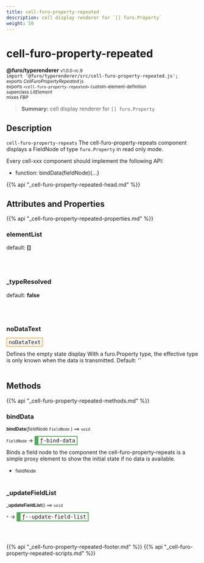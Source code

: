 ```yaml
---
title: cell-furo-property-repeated
description: cell display renderer for `[] furo.Property`
weight: 50
---
```


# cell-furo-property-repeated
**@furo/typerenderer** <small>v1.0.0-rc.9</small>
<br>`import '@furo/typerenderer/src/cell-furo-property-repeated.js';`<small>
<br>exports *CellFuroPropertyRepeated* js
<br>exports `<cell-furo-property-repeated>` custom-element-definition
<br>superclass *LitElement*
<br> mixes *FBP*</small>

> **Summary:** cell display renderer for `[] furo.Property`

## Description

`cell-furo-property-repeats`
The cell-furo-property-repeats component displays a FieldNode of type `furo.Property` in read only mode.

Every cell-xxx component should implement the following API:
- function: bindData(fieldNode){...}

{{% api "_cell-furo-property-repeated-head.md" %}}

## Attributes and Properties
{{% api "_cell-furo-property-repeated-properties.md" %}}





### **elementList**
default: **[]**</small>


<br><br>

### **_typeResolved**
default: **false**</small>


<br><br>

### **noDataText**

<span  style="border-width:2px; border-style: solid;border-color:  rgb(255, 182, 91);font-family:monospace; padding:2px 4px;">noDataText</span>
</small>

Defines the empty state display
With a furo.Property type, the effective type is only known when the data is transmitted.
Default: ''
<br><br>

## Methods
{{% api "_cell-furo-property-repeated-methods.md" %}}


### **bindData**
<small>**bindData**(*fieldNode* `FieldNode` ) ⟹ `void`</small>

<small>`FieldNode` </small> →
<span  style="border-width:2px 2px 2px 10px; border-style: solid;border-color:  rgb(76, 175, 80);font-family:monospace; padding:2px 4px;">ƒ-bind-data</span>

Binds a field node to the component
the cell-furo-property-repeats is a simple proxy element to show
the initial state if no data is available.

- <small>fieldNode </small>
<br><br>

### **_updateFieldList**
<small>**_updateFieldList**() ⟹ `void`</small>

<small>`*`</small> →
<span  style="border-width:2px 2px 2px 10px; border-style: solid;border-color:  rgb(76, 175, 80);font-family:monospace; padding:2px 4px;">ƒ--update-field-list</span>



<br><br>







{{% api "_cell-furo-property-repeated-footer.md" %}}
{{% api "_cell-furo-property-repeated-scripts.md" %}}
